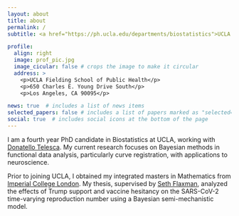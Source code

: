 ```yaml
---
layout: about
title: about
permalink: /
subtitle: <a href="https://ph.ucla.edu/departments/biostatistics">UCLA Biostatistics</a>. emmalandry [at] ucla [dot] edu

profile:
  align: right
  image: prof_pic.jpg
  image_cicular: false # crops the image to make it circular
  address: >
    <p>UCLA Fielding School of Public Health</p>
    <p>650 Charles E. Young Drive South</p>
    <p>Los Angeles, CA 90095</p>

news: true  # includes a list of news items
selected_papers: false # includes a list of papers marked as "selected={true}"
social: true  # includes social icons at the bottom of the page
---
```

I am a fourth year PhD candidate in Biostatistics at UCLA, working with [Donatello Telesca](http://donatello-telesca.com/). My current research focuses on Bayesian methods in functional data analysis, particularly curve registration, with applications to neuroscience.

Prior to joining UCLA, I obtained my integrated masters in Mathematics from [Imperial College London](https://www.imperial.ac.uk/mathematics/). My thesis, supervised by [Seth Flaxman](https://sethrf.com/), analyzed the effects of Trump support and vaccine hesitancy on the SARS-CoV-2 time-varying reproduction number using a Bayesian semi-mechanistic model.
